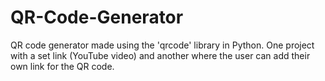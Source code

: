 # QR-Code-Generator
QR code generator made using the 'qrcode' library in Python. One project with a set link (YouTube video) and another where the user can add their own link for the QR code.

